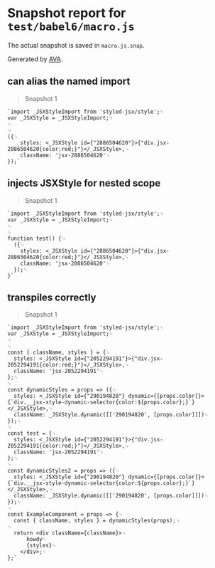 # Snapshot report for `test/babel6/macro.js`

The actual snapshot is saved in `macro.js.snap`.

Generated by [AVA](https://ava.li).

## can alias the named import

> Snapshot 1

    `import _JSXStyleImport from 'styled-jsx/style';␊
    var _JSXStyle = _JSXStyleImport;␊
    ␊
    ␊
    ({␊
        styles: <_JSXStyle id={"2886504620"}>{"div.jsx-2886504620{color:red;}"}</_JSXStyle>,␊
        className: 'jsx-2886504620'␊
    });`

## injects JSXStyle for nested scope

> Snapshot 1

    `import _JSXStyleImport from 'styled-jsx/style';␊
    var _JSXStyle = _JSXStyleImport;␊
    ␊
    ␊
    function test() {␊
      ({␊
        styles: <_JSXStyle id={"2886504620"}>{"div.jsx-2886504620{color:red;}"}</_JSXStyle>,␊
        className: 'jsx-2886504620'␊
      });␊
    }`

## transpiles correctly

> Snapshot 1

    `import _JSXStyleImport from 'styled-jsx/style';␊
    var _JSXStyle = _JSXStyleImport;␊
    ␊
    ␊
    const { className, styles } = {␊
      styles: <_JSXStyle id={"2052294191"}>{"div.jsx-2052294191{color:red;}"}</_JSXStyle>,␊
      className: 'jsx-2052294191'␊
    };␊
    ␊
    const dynamicStyles = props => ({␊
      styles: <_JSXStyle id={"290194820"} dynamic={[props.color]}>{`div.__jsx-style-dynamic-selector{color:${props.color};}`}</_JSXStyle>,␊
      className: _JSXStyle.dynamic([['290194820', [props.color]]])␊
    });␊
    ␊
    const test = {␊
      styles: <_JSXStyle id={"2052294191"}>{"div.jsx-2052294191{color:red;}"}</_JSXStyle>,␊
      className: 'jsx-2052294191'␊
    };␊
    ␊
    const dynamicStyles2 = props => ({␊
      styles: <_JSXStyle id={"290194820"} dynamic={[props.color]}>{`div.__jsx-style-dynamic-selector{color:${props.color};}`}</_JSXStyle>,␊
      className: _JSXStyle.dynamic([['290194820', [props.color]]])␊
    });␊
    ␊
    const ExampleComponent = props => {␊
      const { className, styles } = dynamicStyles(props);␊
    ␊
      return <div className={className}>␊
          howdy␊
          {styles}␊
        </div>;␊
    };`
